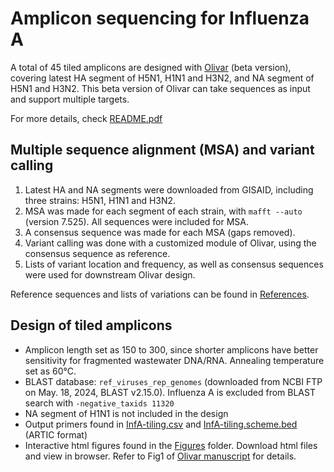 # Amplicon sequencing for Influenza A
A total of 45 tiled amplicons are designed with [Olivar](https://github.com/treangenlab/Olivar) (beta version), covering latest HA segment of H5N1, H1N1 and H3N2, and NA segment of H5N1 and H3N2. This beta version of Olivar can take sequences as input and support multiple targets. 

For more details, check [README.pdf](README.pdf)

## Multiple sequence alignment (MSA) and variant calling
1. Latest HA and NA segments were downloaded from GISAID, including three strains: H5N1, H1N1 and H3N2. 
2. MSA was made for each segment of each strain, with `mafft --auto` (version 7.525). All sequences were included for MSA. 
3. A consensus sequence was made for each MSA (gaps removed). 
4. Variant calling was done with a customized module of Olivar, using the consensus sequence as reference. 
5. Lists of variant location and frequency, as well as consensus sequences were used for downstream Olivar design. 

Reference sequences and lists of variations can be found in [References](References). 

## Design of tiled amplicons
 - Amplicon length set as 150 to 300, since shorter amplicons have better sensitivity for fragmented wastewater DNA/RNA. Annealing temperature set as 60°C. 
 - BLAST database: `ref_viruses_rep_genomes` (downloaded from NCBI FTP on May. 18, 2024, BLAST v2.15.0). Influenza A is excluded from BLAST search with `-negative_taxids 11320`
 - NA segment of H1N1 is not included in the design
 - Output primers found in [InfA-tiling.csv](InfA-tiling.csv) and [InfA-tiling.scheme.bed](InfA-tiling.scheme.bed) (ARTIC format)
 - Interactive html figures found in the [Figures](Figures/) folder. Download html files and view in browser. Refer to Fig1 of [Olivar manuscript](doi.org/10.1101/2023.02.11.528155) for details. 
